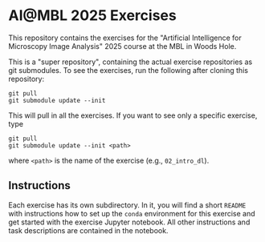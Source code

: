 # AI@MBL 2025 Exercises

This repository contains the exercises for the "Artificial Intelligence for Microscopy
Image Analysis" 2025 course at the MBL in Woods Hole.

This is a "super repository", containing the actual exercise repositories as
git submodules. To see the exercises, run the following after cloning this
repository:

```
git pull
git submodule update --init
```

This will pull in all the exercises. If you want to see only a specific
exercise, type

```
git pull
git submodule update --init <path>
```
where `<path>` is the name of the exercise (e.g., `02_intro_dl`).

## Instructions

Each exercise has its own subdirectory. In it, you will find a short `README`
with instructions how to set up the `conda` environment for this exercise and
get started with the exercise Jupyter notebook. All other instructions and task
descriptions are contained in the notebook.

